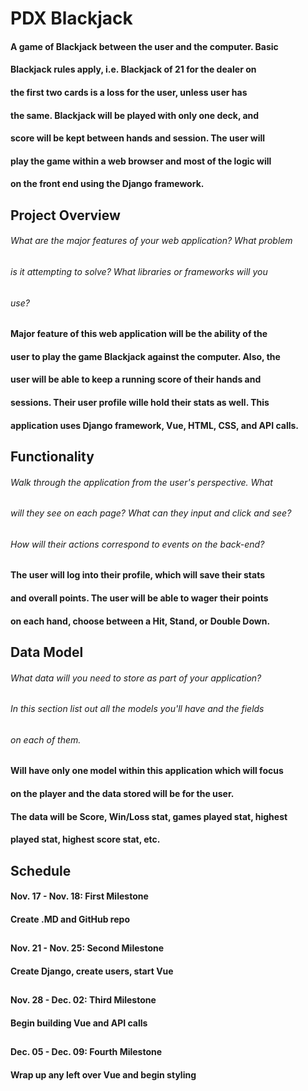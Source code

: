 # PDX Blackjack 

#### A game of Blackjack between the user and the computer. Basic 
#### Blackjack rules apply, i.e. Blackjack of 21 for the dealer on
#### the first two cards is a loss for the user, unless user has 
#### the same. Blackjack will be played with only one deck, and
#### score will be kept between hands and session. The user will 
#### play the game within a web browser and most of the logic will 
#### on the front end using the Django framework.

## Project Overview

###### What are the major features of your web application? What problem
###### is it attempting to solve? What libraries or frameworks will you 
###### use?
##
#### Major feature of this web application will be the ability of the
#### user to play the game Blackjack against the computer. Also, the 
#### user will be able to keep a running score of their hands and 
#### sessions. Their user profile wille hold their stats as well. This 
#### application uses Django framework, Vue, HTML, CSS, and API calls.

## Functionality

###### Walk through the application from the user's perspective. What 
###### will they see on each page? What can they input and click and see? 
###### How will their actions correspond to events on the back-end?
##
#### The user will log into their profile, which will save their stats
#### and overall points. The user will be able to wager their points
#### on each hand, choose between a Hit, Stand, or Double Down. 

## Data Model

###### What data will you need to store as part of your application? 
###### In this section list out all the models you'll have and the fields 
###### on each of them.
##
#### Will have only one model within this application which will focus 
#### on the player and the data stored will be for the user. 
#### The data will be Score, Win/Loss stat, games played stat, highest
#### played stat, highest score stat, etc. 

## Schedule

#### Nov. 17 - Nov. 18: First Milestone
#### Create .MD and GitHub repo
##
#### Nov. 21 - Nov. 25: Second Milestone
#### Create Django, create users, start Vue
##
#### Nov. 28 - Dec. 02: Third Milestone
#### Begin building Vue and API calls
##
#### Dec. 05 - Dec. 09: Fourth Milestone
#### Wrap up any left over Vue and begin styling
